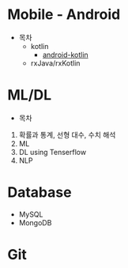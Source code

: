 # Mobile - Android
* 목차
  * kotlin
    - [android-kotlin](https://github.com/yeonseoksong/application_dev/tree/main/Android-Kotlin)
  * rxJava/rxKotlin

# ML/DL
* 목차
 1. 확률과 통계, 선형 대수, 수치 해석
 2. ML
 3. DL using Tenserflow
 4. NLP

# Database
* MySQL
* MongoDB

# Git
